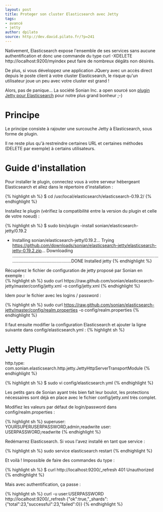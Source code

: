 ```yaml
---
layout: post
title: Proteger son cluster Elasticsearch avec Jetty
tags:
- avancé
- jetty
author: dpilato
source: http://dev.david.pilato.fr/?p=241
---
```

Nativement, Elasticsearch expose l'ensemble de ses services sans aucune authentification et donc une commande du type curl -XDELETE http://localhost:9200/myindex peut faire de nombreux dégâts non désirés.

De plus, si vous développez une application JQuery avec un accès direct depuis le poste client à votre cluster Elasticsearch, le risque qu'un utilisateur joue un peu avec votre cluster est grand !

Alors, pas de panique... La société Sonian Inc. a open sourcé son <a title="Plugin Jetty" href="https://github.com/sonian/elasticsearch-jetty" target="_blank">plugin Jetty pour Elasticsearch</a> pour notre plus grand bonheur ;-)
<h1>Principe</h1>
Le principe consiste à rajouter une surcouche Jetty à Elasticsearch, sous forme de plugin.

Il ne reste plus qu'à restreindre certaines URL et certaines méthodes (DELETE par exemple) à certains utilisateurs.
<h1>Guide d'installation</h1>
Pour installer le plugin, connectez vous à votre serveur hébergeant Elasticsearch et allez dans le répertoire d'installation :

{% highlight sh %}
$ cd /usr/local/elasticsearch/elasticsearch-0.19.2/
{% endhighlight %}

Installez le plugin (vérifiez la compatibilité entre la version du plugin et celle de votre noeud) :

{% highlight sh %}
$ sudo bin/plugin -install sonian/elasticsearch-jetty/0.19.2
- Installing sonian/elasticsearch-jetty/0.19.2...
Trying https://github.com/downloads/sonian/elasticsearch-jetty/elasticsearch-jetty-0.19.2.zip...
Downloading .......................................................................................................................................................................DONE
Installed jetty
{% endhighlight %}

<div>Récupérez le fichier de configuration de jetty proposé par Sonian en exemple :</div>
{% highlight sh %}
sudo curl https://raw.github.com/sonian/elasticsearch-jetty/master/config/jetty.xml -o config/jetty.xml
{% endhighlight %}

Idem pour le fichier avec les logins / password :

{% highlight sh %}
sudo curl https://raw.github.com/sonian/elasticsearch-jetty/master/config/realm.properties -o config/realm.properties
{% endhighlight %}

Il faut ensuite modifier la configuration Elasticsearch et ajouter la ligne suivante dans config/elasticsearch.yml :
{% highlight sh %}
# Jetty Plugin
http.type: com.sonian.elasticsearch.http.jetty.JettyHttpServerTransportModule
{% endhighlight %}

{% highlight sh %}
$ sudo vi config/elasticsearch.yml
{% endhighlight %}

Les petits gars de Sonian ayant très bien fait leur boulot, les protections nécessaires sont déjà en place avec le fichier config/jetty.xml très complet.

Modifiez les valeurs par défaut de login/password dans config/realm.properties :

{% highlight sh %}
superuser: YOURSUPERUSERPASSWORD,admin,readwrite
user: USERPASSWORD,readwrite
{% endhighlight %}

Redémarrez Elasticsearch. Si vous l'avez installé en tant que service :

{% highlight sh %}
sudo service elasticsearch restart
{% endhighlight %}

Et voilà ! Impossible de faire des commandes du type :

{% highlight sh %}
$ curl http://localhost:9200/_refresh
401 Unauthorized
{% endhighlight %}

Mais avec authentification, ça passe :

{% highlight sh %}
curl -u user:USERPASSWORD http://localhost:9200/_refresh
{"ok":true,"_shards":{"total":23,"successful":23,"failed":0}}
{% endhighlight %}
